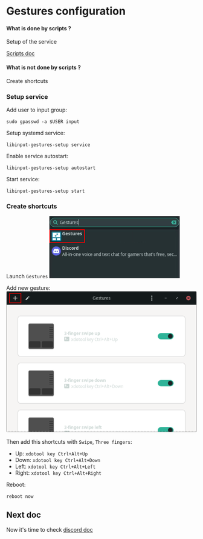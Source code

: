 # Gestures configuration

#### What is done by scripts ?
Setup of the service

[Scripts doc](scripts.md)
#### What is not done by scripts ?
Create shortcuts

### Setup service

Add user to input group:
```
sudo gpasswd -a $USER input
```

Setup systemd service:
```
libinput-gestures-setup service
```

Enable service autostart:
```
libinput-gestures-setup autostart
```

Start service:
```
libinput-gestures-setup start
```

### Create shortcuts

Launch `Gestures`
![Launch Gestures](img/gestures_launch.png)

Add new gesture:
![New gesture](img/gestures_add-new.png)

Then add this shortcuts with `Swipe`, `Three fingers`:
- Up: `xdotool key Ctrl+Alt+Up`
- Down: `xdotool key Ctrl+Alt+Down`
- Left: `xdotool key Ctrl+Alt+Left`
- Right: `xdotool key Ctrl+Alt+Right`

Reboot:
```
reboot now
```

## Next doc

Now it's time to check [discord doc](discord.md)
